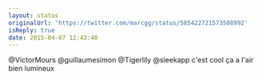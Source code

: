 ```yaml
---
layout: status
originalUrl: 'https://twitter.com/marcgg/status/585422721573588992'
isReply: true
date: 2015-04-07 12:43:48
---
```


@VictorMours @guillaumesimon @Tigerlily @sleekapp c'est cool ça a l'air bien lumineux
